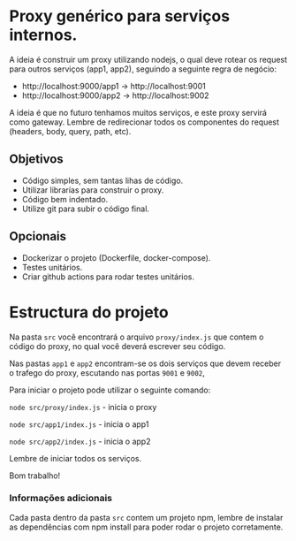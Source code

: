 # Proxy genérico para serviços internos.

A ideia é construir um proxy utilizando nodejs, o qual deve rotear os request para outros serviços (app1, app2), seguindo a seguinte regra de negócio:

- http://localhost:9000/app1 -> http://localhost:9001
- http://localhost:9000/app2 -> http://localhost:9002

A ideia é que no futuro tenhamos muitos serviços, e este proxy servirá como gateway. Lembre de redirecionar todos os componentes do request (headers, body, query, path, etc).

## Objetivos

- Código simples, sem tantas lihas de código.
- Utilizar librarías para construir o proxy.
- Código bem indentado.
- Utilize git para subir o código final.
## Opcionais 

* Dockerizar o projeto (Dockerfile, docker-compose).
* Testes unitários.
* Criar github actions para rodar testes unitários. 

# Estructura do projeto

Na pasta `src` você encontrará o arquivo `proxy/index.js` que contem o código do proxy, no qual você deverá escrever seu código.

Nas pastas `app1` e `app2` encontram-se os dois serviços que devem receber o trafego do proxy, escutando nas portas `9001` e `9002`,

Para iniciar o projeto pode utilizar o seguinte comando:

`node src/proxy/index.js` - inicia o proxy

`node src/app1/index.js` - inicia o app1

`node src/app2/index.js` - inicia o app2

Lembre de iniciar todos os serviços.

Bom trabalho!

### Informações adicionais
Cada pasta dentro da pasta `src` contem um projeto npm, lembre de instalar as dependências com npm install para poder rodar o projeto corretamente.
